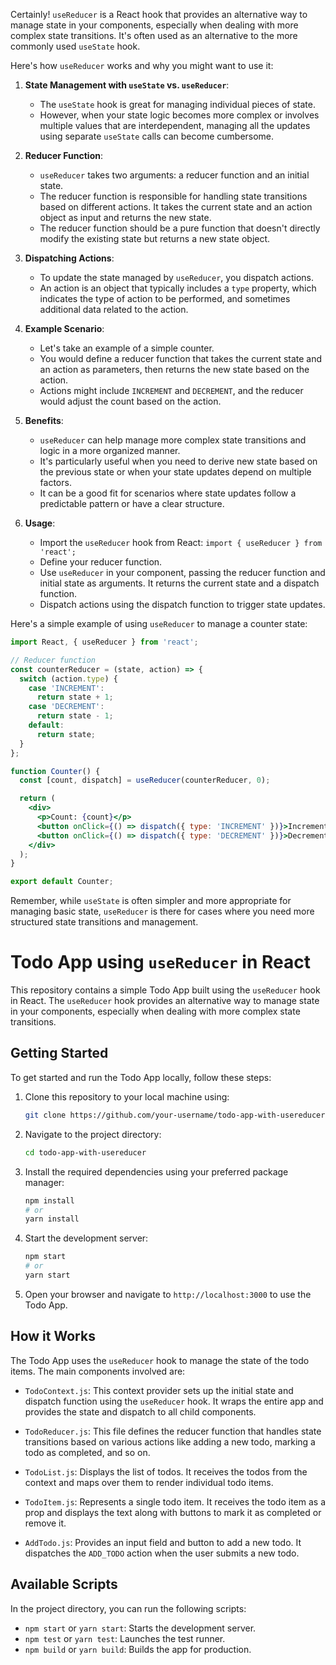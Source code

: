 
Certainly! `useReducer` is a React hook that provides an alternative way to manage state in your components, especially when dealing with more complex state transitions. It's often used as an alternative to the more commonly used `useState` hook.

Here's how `useReducer` works and why you might want to use it:

1. **State Management with `useState` vs. `useReducer`**:
   - The `useState` hook is great for managing individual pieces of state.
   - However, when your state logic becomes more complex or involves multiple values that are interdependent, managing all the updates using separate `useState` calls can become cumbersome.

2. **Reducer Function**:
   - `useReducer` takes two arguments: a reducer function and an initial state.
   - The reducer function is responsible for handling state transitions based on different actions. It takes the current state and an action object as input and returns the new state.
   - The reducer function should be a pure function that doesn't directly modify the existing state but returns a new state object.

3. **Dispatching Actions**:
   - To update the state managed by `useReducer`, you dispatch actions.
   - An action is an object that typically includes a `type` property, which indicates the type of action to be performed, and sometimes additional data related to the action.

4. **Example Scenario**:
   - Let's take an example of a simple counter.
   - You would define a reducer function that takes the current state and an action as parameters, then returns the new state based on the action.
   - Actions might include `INCREMENT` and `DECREMENT`, and the reducer would adjust the count based on the action.

5. **Benefits**:
   - `useReducer` can help manage more complex state transitions and logic in a more organized manner.
   - It's particularly useful when you need to derive new state based on the previous state or when your state updates depend on multiple factors.
   - It can be a good fit for scenarios where state updates follow a predictable pattern or have a clear structure.

6. **Usage**:
   - Import the `useReducer` hook from React: `import { useReducer } from 'react';`
   - Define your reducer function.
   - Use `useReducer` in your component, passing the reducer function and initial state as arguments. It returns the current state and a dispatch function.
   - Dispatch actions using the dispatch function to trigger state updates.

Here's a simple example of using `useReducer` to manage a counter state:

```jsx
import React, { useReducer } from 'react';

// Reducer function
const counterReducer = (state, action) => {
  switch (action.type) {
    case 'INCREMENT':
      return state + 1;
    case 'DECREMENT':
      return state - 1;
    default:
      return state;
  }
};

function Counter() {
  const [count, dispatch] = useReducer(counterReducer, 0);

  return (
    <div>
      <p>Count: {count}</p>
      <button onClick={() => dispatch({ type: 'INCREMENT' })}>Increment</button>
      <button onClick={() => dispatch({ type: 'DECREMENT' })}>Decrement</button>
    </div>
  );
}

export default Counter;
```

Remember, while `useState` is often simpler and more appropriate for managing basic state, `useReducer` is there for cases where you need more structured state transitions and management.



# Todo App using `useReducer` in React

This repository contains a simple Todo App built using the `useReducer` hook in React. The `useReducer` hook provides an alternative way to manage state in your components, especially when dealing with more complex state transitions.

## Getting Started

To get started and run the Todo App locally, follow these steps:

1. Clone this repository to your local machine using:

   ```bash
   git clone https://github.com/your-username/todo-app-with-usereducer.git
   ```

2. Navigate to the project directory:

   ```bash
   cd todo-app-with-usereducer
   ```

3. Install the required dependencies using your preferred package manager:

   ```bash
   npm install
   # or
   yarn install
   ```

4. Start the development server:

   ```bash
   npm start
   # or
   yarn start
   ```

5. Open your browser and navigate to `http://localhost:3000` to use the Todo App.

## How it Works

The Todo App uses the `useReducer` hook to manage the state of the todo items. The main components involved are:

- `TodoContext.js`: This context provider sets up the initial state and dispatch function using the `useReducer` hook. It wraps the entire app and provides the state and dispatch to all child components.

- `TodoReducer.js`: This file defines the reducer function that handles state transitions based on various actions like adding a new todo, marking a todo as completed, and so on.

- `TodoList.js`: Displays the list of todos. It receives the todos from the context and maps over them to render individual todo items.

- `TodoItem.js`: Represents a single todo item. It receives the todo item as a prop and displays the text along with buttons to mark it as completed or remove it.

- `AddTodo.js`: Provides an input field and button to add a new todo. It dispatches the `ADD_TODO` action when the user submits a new todo.

## Available Scripts

In the project directory, you can run the following scripts:

- `npm start` or `yarn start`: Starts the development server.
- `npm test` or `yarn test`: Launches the test runner.
- `npm build` or `yarn build`: Builds the app for production.


